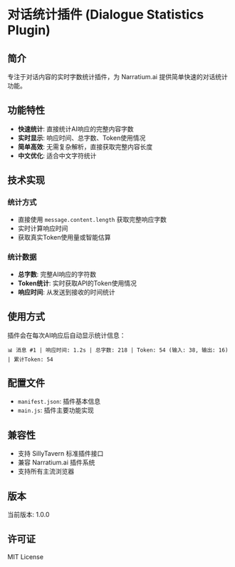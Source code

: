 # 对话统计插件 (Dialogue Statistics Plugin)

## 简介

专注于对话内容的实时字数统计插件，为 Narratium.ai 提供简单快速的对话统计功能。

## 功能特性

- **快速统计**: 直接统计AI响应的完整内容字数
- **实时显示**: 响应时间、总字数、Token使用情况
- **简单高效**: 无需复杂解析，直接获取完整内容长度
- **中文优化**: 适合中文字符统计

## 技术实现

### 统计方式
- 直接使用 `message.content.length` 获取完整响应字数
- 实时计算响应时间
- 获取真实Token使用量或智能估算

### 统计数据
- **总字数**: 完整AI响应的字符数
- **Token统计**: 实时获取API的Token使用情况
- **响应时间**: 从发送到接收的时间统计

## 使用方式

插件会在每次AI响应后自动显示统计信息：

```
📊 消息 #1 | 响应时间: 1.2s | 总字数: 218 | Token: 54 (输入: 38, 输出: 16) | 累计Token: 54
```

## 配置文件

- `manifest.json`: 插件基本信息
- `main.js`: 插件主要功能实现

## 兼容性

- 支持 SillyTavern 标准插件接口
- 兼容 Narratium.ai 插件系统
- 支持所有主流浏览器

## 版本

当前版本: 1.0.0

## 许可证

MIT License 